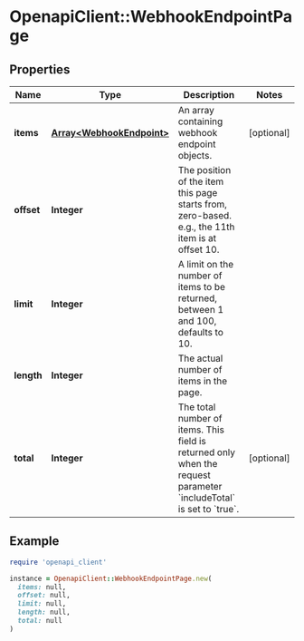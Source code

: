 # OpenapiClient::WebhookEndpointPage

## Properties

| Name | Type | Description | Notes |
| ---- | ---- | ----------- | ----- |
| **items** | [**Array&lt;WebhookEndpoint&gt;**](WebhookEndpoint.md) | An array containing webhook endpoint objects. | [optional] |
| **offset** | **Integer** | The position of the item this page starts from, zero-based. e.g., the 11th item is at offset 10. |  |
| **limit** | **Integer** | A limit on the number of items to be returned, between 1 and 100, defaults to 10. |  |
| **length** | **Integer** | The actual number of items in the page. |  |
| **total** | **Integer** | The total number of items. This field is returned only when the request parameter &#x60;includeTotal&#x60; is set to &#x60;true&#x60;. | [optional] |

## Example

```ruby
require 'openapi_client'

instance = OpenapiClient::WebhookEndpointPage.new(
  items: null,
  offset: null,
  limit: null,
  length: null,
  total: null
)
```

